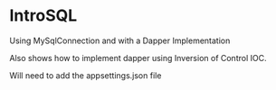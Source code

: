 # IntroSQL
Using MySqlConnection and with a Dapper Implementation

Also shows how to implement dapper using Inversion of Control IOC.

Will need to add the appsettings.json file
